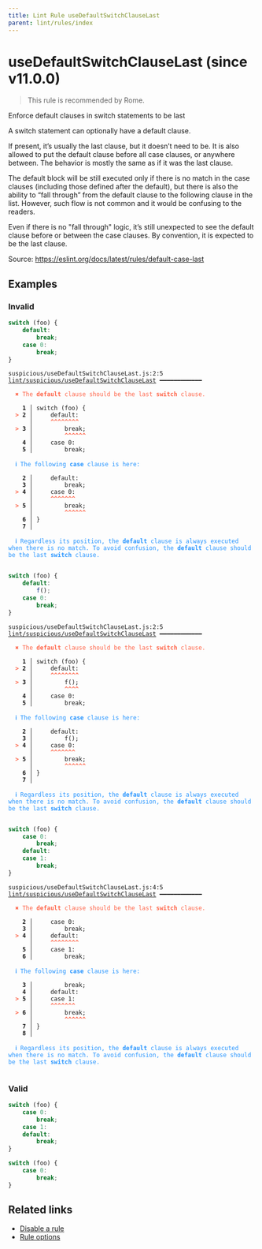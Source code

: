 ```yaml
---
title: Lint Rule useDefaultSwitchClauseLast
parent: lint/rules/index
---
```


# useDefaultSwitchClauseLast (since v11.0.0)

> This rule is recommended by Rome.

Enforce default clauses in switch statements to be last

A switch statement can optionally have a default clause.

If present, it’s usually the last clause, but it doesn’t need to be. It is also allowed to put the default clause before all case clauses, or anywhere between.
The behavior is mostly the same as if it was the last clause.

The default block will be still executed only if there is no match in the case clauses (including those defined after the default),
but there is also the ability to “fall through” from the default clause to the following clause in the list.
However, such flow is not common and it would be confusing to the readers.

Even if there is no "fall through" logic, it’s still unexpected to see the default clause before or between the case clauses. By convention, it is expected to be the last clause.

Source: https://eslint.org/docs/latest/rules/default-case-last

## Examples

### Invalid

```jsx
switch (foo) {
    default:
        break;
    case 0:
        break;
}
```

<pre class="language-text"><code class="language-text">suspicious/useDefaultSwitchClauseLast.js:2:5 <a href="https://docs.rome.tools/lint/rules/useDefaultSwitchClauseLast">lint/suspicious/useDefaultSwitchClauseLast</a> ━━━━━━━━━━━━

<strong><span style="color: Tomato;">  </span></strong><strong><span style="color: Tomato;">✖</span></strong> <span style="color: Tomato;">The </span><span style="color: Tomato;"><strong>default</strong></span><span style="color: Tomato;"> clause should be the last </span><span style="color: Tomato;"><strong>switch</strong></span><span style="color: Tomato;"> clause.</span>
  
    <strong>1 │ </strong>switch (foo) {
<strong><span style="color: Tomato;">  </span></strong><strong><span style="color: Tomato;">&gt;</span></strong> <strong>2 │ </strong>    default:
   <strong>   │ </strong>    <strong><span style="color: Tomato;">^</span></strong><strong><span style="color: Tomato;">^</span></strong><strong><span style="color: Tomato;">^</span></strong><strong><span style="color: Tomato;">^</span></strong><strong><span style="color: Tomato;">^</span></strong><strong><span style="color: Tomato;">^</span></strong><strong><span style="color: Tomato;">^</span></strong><strong><span style="color: Tomato;">^</span></strong>
<strong><span style="color: Tomato;">  </span></strong><strong><span style="color: Tomato;">&gt;</span></strong> <strong>3 │ </strong>        break;
   <strong>   │ </strong>        <strong><span style="color: Tomato;">^</span></strong><strong><span style="color: Tomato;">^</span></strong><strong><span style="color: Tomato;">^</span></strong><strong><span style="color: Tomato;">^</span></strong><strong><span style="color: Tomato;">^</span></strong><strong><span style="color: Tomato;">^</span></strong>
    <strong>4 │ </strong>    case 0:
    <strong>5 │ </strong>        break;
  
<strong><span style="color: rgb(38, 148, 255);">  </span></strong><strong><span style="color: rgb(38, 148, 255);">ℹ</span></strong> <span style="color: rgb(38, 148, 255);">The following </span><span style="color: rgb(38, 148, 255);"><strong>case</strong></span><span style="color: rgb(38, 148, 255);"> clause is here:</span>
  
    <strong>2 │ </strong>    default:
    <strong>3 │ </strong>        break;
<strong><span style="color: Tomato;">  </span></strong><strong><span style="color: Tomato;">&gt;</span></strong> <strong>4 │ </strong>    case 0:
   <strong>   │ </strong>    <strong><span style="color: Tomato;">^</span></strong><strong><span style="color: Tomato;">^</span></strong><strong><span style="color: Tomato;">^</span></strong><strong><span style="color: Tomato;">^</span></strong><strong><span style="color: Tomato;">^</span></strong><strong><span style="color: Tomato;">^</span></strong><strong><span style="color: Tomato;">^</span></strong>
<strong><span style="color: Tomato;">  </span></strong><strong><span style="color: Tomato;">&gt;</span></strong> <strong>5 │ </strong>        break;
   <strong>   │ </strong>        <strong><span style="color: Tomato;">^</span></strong><strong><span style="color: Tomato;">^</span></strong><strong><span style="color: Tomato;">^</span></strong><strong><span style="color: Tomato;">^</span></strong><strong><span style="color: Tomato;">^</span></strong><strong><span style="color: Tomato;">^</span></strong>
    <strong>6 │ </strong>}
    <strong>7 │ </strong>
  
<strong><span style="color: rgb(38, 148, 255);">  </span></strong><strong><span style="color: rgb(38, 148, 255);">ℹ</span></strong> <span style="color: rgb(38, 148, 255);">Regardless its position, the </span><span style="color: rgb(38, 148, 255);"><strong>default</strong></span><span style="color: rgb(38, 148, 255);"> clause is always executed when there is no match. To avoid confusion, the </span><span style="color: rgb(38, 148, 255);"><strong>default</strong></span><span style="color: rgb(38, 148, 255);"> clause should be the last </span><span style="color: rgb(38, 148, 255);"><strong>switch</strong></span><span style="color: rgb(38, 148, 255);"> clause.</span>
  
</code></pre>

```jsx
switch (foo) {
    default:
        f();
    case 0:
        break;
}
```

<pre class="language-text"><code class="language-text">suspicious/useDefaultSwitchClauseLast.js:2:5 <a href="https://docs.rome.tools/lint/rules/useDefaultSwitchClauseLast">lint/suspicious/useDefaultSwitchClauseLast</a> ━━━━━━━━━━━━

<strong><span style="color: Tomato;">  </span></strong><strong><span style="color: Tomato;">✖</span></strong> <span style="color: Tomato;">The </span><span style="color: Tomato;"><strong>default</strong></span><span style="color: Tomato;"> clause should be the last </span><span style="color: Tomato;"><strong>switch</strong></span><span style="color: Tomato;"> clause.</span>
  
    <strong>1 │ </strong>switch (foo) {
<strong><span style="color: Tomato;">  </span></strong><strong><span style="color: Tomato;">&gt;</span></strong> <strong>2 │ </strong>    default:
   <strong>   │ </strong>    <strong><span style="color: Tomato;">^</span></strong><strong><span style="color: Tomato;">^</span></strong><strong><span style="color: Tomato;">^</span></strong><strong><span style="color: Tomato;">^</span></strong><strong><span style="color: Tomato;">^</span></strong><strong><span style="color: Tomato;">^</span></strong><strong><span style="color: Tomato;">^</span></strong><strong><span style="color: Tomato;">^</span></strong>
<strong><span style="color: Tomato;">  </span></strong><strong><span style="color: Tomato;">&gt;</span></strong> <strong>3 │ </strong>        f();
   <strong>   │ </strong>        <strong><span style="color: Tomato;">^</span></strong><strong><span style="color: Tomato;">^</span></strong><strong><span style="color: Tomato;">^</span></strong><strong><span style="color: Tomato;">^</span></strong>
    <strong>4 │ </strong>    case 0:
    <strong>5 │ </strong>        break;
  
<strong><span style="color: rgb(38, 148, 255);">  </span></strong><strong><span style="color: rgb(38, 148, 255);">ℹ</span></strong> <span style="color: rgb(38, 148, 255);">The following </span><span style="color: rgb(38, 148, 255);"><strong>case</strong></span><span style="color: rgb(38, 148, 255);"> clause is here:</span>
  
    <strong>2 │ </strong>    default:
    <strong>3 │ </strong>        f();
<strong><span style="color: Tomato;">  </span></strong><strong><span style="color: Tomato;">&gt;</span></strong> <strong>4 │ </strong>    case 0:
   <strong>   │ </strong>    <strong><span style="color: Tomato;">^</span></strong><strong><span style="color: Tomato;">^</span></strong><strong><span style="color: Tomato;">^</span></strong><strong><span style="color: Tomato;">^</span></strong><strong><span style="color: Tomato;">^</span></strong><strong><span style="color: Tomato;">^</span></strong><strong><span style="color: Tomato;">^</span></strong>
<strong><span style="color: Tomato;">  </span></strong><strong><span style="color: Tomato;">&gt;</span></strong> <strong>5 │ </strong>        break;
   <strong>   │ </strong>        <strong><span style="color: Tomato;">^</span></strong><strong><span style="color: Tomato;">^</span></strong><strong><span style="color: Tomato;">^</span></strong><strong><span style="color: Tomato;">^</span></strong><strong><span style="color: Tomato;">^</span></strong><strong><span style="color: Tomato;">^</span></strong>
    <strong>6 │ </strong>}
    <strong>7 │ </strong>
  
<strong><span style="color: rgb(38, 148, 255);">  </span></strong><strong><span style="color: rgb(38, 148, 255);">ℹ</span></strong> <span style="color: rgb(38, 148, 255);">Regardless its position, the </span><span style="color: rgb(38, 148, 255);"><strong>default</strong></span><span style="color: rgb(38, 148, 255);"> clause is always executed when there is no match. To avoid confusion, the </span><span style="color: rgb(38, 148, 255);"><strong>default</strong></span><span style="color: rgb(38, 148, 255);"> clause should be the last </span><span style="color: rgb(38, 148, 255);"><strong>switch</strong></span><span style="color: rgb(38, 148, 255);"> clause.</span>
  
</code></pre>

```jsx
switch (foo) {
    case 0:
        break;
    default:
    case 1:
        break;
}
```

<pre class="language-text"><code class="language-text">suspicious/useDefaultSwitchClauseLast.js:4:5 <a href="https://docs.rome.tools/lint/rules/useDefaultSwitchClauseLast">lint/suspicious/useDefaultSwitchClauseLast</a> ━━━━━━━━━━━━

<strong><span style="color: Tomato;">  </span></strong><strong><span style="color: Tomato;">✖</span></strong> <span style="color: Tomato;">The </span><span style="color: Tomato;"><strong>default</strong></span><span style="color: Tomato;"> clause should be the last </span><span style="color: Tomato;"><strong>switch</strong></span><span style="color: Tomato;"> clause.</span>
  
    <strong>2 │ </strong>    case 0:
    <strong>3 │ </strong>        break;
<strong><span style="color: Tomato;">  </span></strong><strong><span style="color: Tomato;">&gt;</span></strong> <strong>4 │ </strong>    default:
   <strong>   │ </strong>    <strong><span style="color: Tomato;">^</span></strong><strong><span style="color: Tomato;">^</span></strong><strong><span style="color: Tomato;">^</span></strong><strong><span style="color: Tomato;">^</span></strong><strong><span style="color: Tomato;">^</span></strong><strong><span style="color: Tomato;">^</span></strong><strong><span style="color: Tomato;">^</span></strong><strong><span style="color: Tomato;">^</span></strong>
    <strong>5 │ </strong>    case 1:
    <strong>6 │ </strong>        break;
  
<strong><span style="color: rgb(38, 148, 255);">  </span></strong><strong><span style="color: rgb(38, 148, 255);">ℹ</span></strong> <span style="color: rgb(38, 148, 255);">The following </span><span style="color: rgb(38, 148, 255);"><strong>case</strong></span><span style="color: rgb(38, 148, 255);"> clause is here:</span>
  
    <strong>3 │ </strong>        break;
    <strong>4 │ </strong>    default:
<strong><span style="color: Tomato;">  </span></strong><strong><span style="color: Tomato;">&gt;</span></strong> <strong>5 │ </strong>    case 1:
   <strong>   │ </strong>    <strong><span style="color: Tomato;">^</span></strong><strong><span style="color: Tomato;">^</span></strong><strong><span style="color: Tomato;">^</span></strong><strong><span style="color: Tomato;">^</span></strong><strong><span style="color: Tomato;">^</span></strong><strong><span style="color: Tomato;">^</span></strong><strong><span style="color: Tomato;">^</span></strong>
<strong><span style="color: Tomato;">  </span></strong><strong><span style="color: Tomato;">&gt;</span></strong> <strong>6 │ </strong>        break;
   <strong>   │ </strong>        <strong><span style="color: Tomato;">^</span></strong><strong><span style="color: Tomato;">^</span></strong><strong><span style="color: Tomato;">^</span></strong><strong><span style="color: Tomato;">^</span></strong><strong><span style="color: Tomato;">^</span></strong><strong><span style="color: Tomato;">^</span></strong>
    <strong>7 │ </strong>}
    <strong>8 │ </strong>
  
<strong><span style="color: rgb(38, 148, 255);">  </span></strong><strong><span style="color: rgb(38, 148, 255);">ℹ</span></strong> <span style="color: rgb(38, 148, 255);">Regardless its position, the </span><span style="color: rgb(38, 148, 255);"><strong>default</strong></span><span style="color: rgb(38, 148, 255);"> clause is always executed when there is no match. To avoid confusion, the </span><span style="color: rgb(38, 148, 255);"><strong>default</strong></span><span style="color: rgb(38, 148, 255);"> clause should be the last </span><span style="color: rgb(38, 148, 255);"><strong>switch</strong></span><span style="color: rgb(38, 148, 255);"> clause.</span>
  
</code></pre>

### Valid

```jsx
switch (foo) {
    case 0:
        break;
    case 1:
    default:
        break;
}
```

```jsx
switch (foo) {
    case 0:
        break;
}
```

## Related links

- [Disable a rule](/linter/#disable-a-lint-rule)
- [Rule options](/linter/#rule-options)
